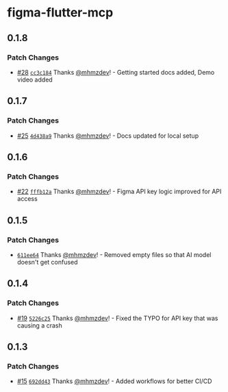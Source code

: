 # figma-flutter-mcp

## 0.1.8

### Patch Changes

- [#28](https://github.com/mhmzdev/figma-flutter-mcp/pull/28) [`cc3c184`](https://github.com/mhmzdev/figma-flutter-mcp/commit/cc3c18489fc40bb9849671710b0b97dd95bc2a31) Thanks [@mhmzdev](https://github.com/mhmzdev)! - Getting started docs added, Demo video added

## 0.1.7

### Patch Changes

- [#25](https://github.com/mhmzdev/figma-flutter-mcp/pull/25) [`4d438a9`](https://github.com/mhmzdev/figma-flutter-mcp/commit/4d438a95f6ba703a971b2c5dceb0af8d245d78c8) Thanks [@mhmzdev](https://github.com/mhmzdev)! - Docs updated for local setup

## 0.1.6

### Patch Changes

- [#22](https://github.com/mhmzdev/figma-flutter-mcp/pull/22) [`fffb12a`](https://github.com/mhmzdev/figma-flutter-mcp/commit/fffb12ab10b281f632a6506c5cb5053a039c57e7) Thanks [@mhmzdev](https://github.com/mhmzdev)! - Figma API key logic improved for API access

## 0.1.5

### Patch Changes

- [`611ee64`](https://github.com/mhmzdev/figma-flutter-mcp/commit/611ee646d684925808ae9191ba851c9a86cb1d7b) Thanks [@mhmzdev](https://github.com/mhmzdev)! - Removed empty files so that AI model doesn't get confused

## 0.1.4

### Patch Changes

- [#19](https://github.com/mhmzdev/figma-flutter-mcp/pull/19) [`5226c25`](https://github.com/mhmzdev/figma-flutter-mcp/commit/5226c250a19b96d4664ab80805f3efac7c0c4b75) Thanks [@mhmzdev](https://github.com/mhmzdev)! - Fixed the TYPO for API key that was causing a crash

## 0.1.3

### Patch Changes

- [#15](https://github.com/mhmzdev/figma-flutter-mcp/pull/15) [`692dd43`](https://github.com/mhmzdev/figma-flutter-mcp/commit/692dd43b364f50055cf577715dd7921e430f05a1) Thanks [@mhmzdev](https://github.com/mhmzdev)! - Added workflows for better CI/CD
